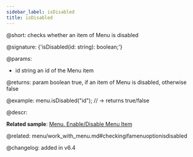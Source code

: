 ```yaml
---
sidebar_label: isDisabled
title: isDisabled
---          
```


@short: checks whether an item of Menu is disabled

@signature: {'isDisabled(id: string): boolean;'}

@params:
- id 		string		an id of the Menu item

@returns:
param 	boolean		true, if an item of Menu is disabled, otherwise false


@example:
menu.isDisabled("id"); // -> returns true/false



@descr:


**Related sample**: [Menu. Enable/Disable Menu Item](https://snippet.dhtmlx.com/zuoam7r7)


@related: menu/work_with_menu.md#checkingifamenuoptionisdisabled

@changelog: added in v6.4
